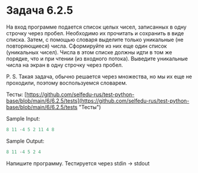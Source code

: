 # Задача 6.2.5

На вход программе подается список целых чисел, записанных в одну строчку через пробел. Необходимо их прочитать и сохранить в виде списка. Затем, с помощью словаря выделите только уникальные (не повторяющиеся) числа. Сформируйте из них еще один список (уникальных чисел). Числа в этом списке должны идти в том же порядке, что и при чтении (из входного потока). Выведите уникальные числа на экран в одну строчку через пробел.

P. S. Такая задача, обычно решается через множества, но мы их еще не проходили, поэтому воспользуемся словарем.

Тесты: [https://github.com/selfedu-rus/test-python-base/blob/main/6/6.2.5/tests](https://github.com/selfedu-rus/test-python-base/blob/main/6/6.2.5/tests "Тесты")

Sample Input:

```python
8 11 -4 5 2 11 4 8
```

Sample Output:

```python
8 11 -4 5 2 4
```

Напишите программу. Тестируется через stdin → stdout
